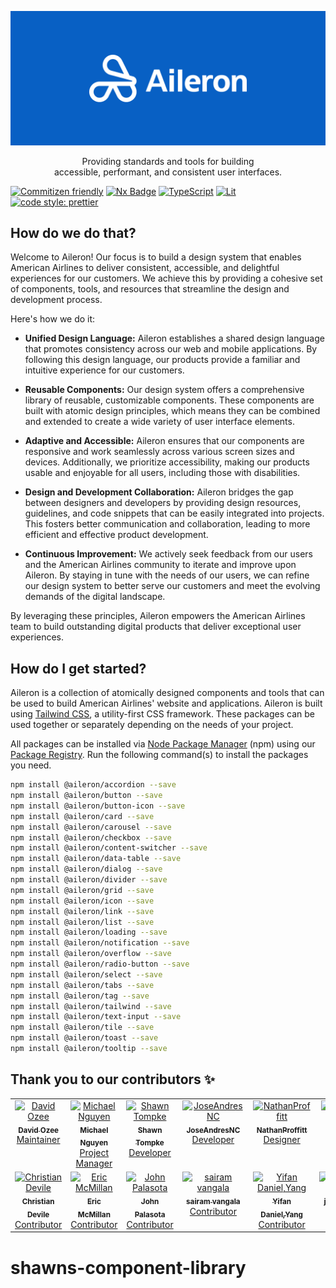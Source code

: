 <p align="center">
  <img src="./assets/aileron-repo-header.png" alt="" />
</p>

<p align="center">
  Providing standards and tools for building<br />
  accessible, performant, and consistent user interfaces.
</p>

[![Commitizen friendly](https://img.shields.io/badge/commitizen-friendly-brightgreen.svg)](http://commitizen.github.io/cz-cli/) [![Nx Badge](https://img.shields.io/badge/Nx-143055?logo=nx&logoColor=fff&style=flat)](https://nx.dev) [![TypeScript](https://badgen.net/badge/icon/typescript?icon=typescript&label)](https://typescriptlang.org) [![Lit](https://img.shields.io/badge/-Lit-324fff?logo=data:image/svg+xml;base64,PHN2ZyB4bWxucz0iaHR0cDovL3d3dy53My5vcmcvMjAwMC9zdmciIHZpZXdCb3g9IjAgMCAxNjAgMjAwIj4KICA8c3R5bGU+CiAgICBwYXRoIHsKICAgICAgIGZpbGw6ICMzMjRmZmY7CiAgICB9CiAgICBAbWVkaWEgKHByZWZlcnMtY29sb3Itc2NoZW1lOiBkYXJrKSB7CiAgICAgIHBhdGggewogICAgICAgIGZpbGw6ICNmZmY7CiAgICAgIH0KICAgIH0KICA8L3N0eWxlPgogIDxwYXRoIGQ9Ik04MCAwTDQwIDQwdjgwbDQwLTQwVjB6bTAgODB2ODBsNDAtNDBWNDBMODAgODB6bTQwIDQwdjgwbDQwLTQwVjgwbC00MCA0MHptLTgwIDBMMCA4MHY4MGw0MCA0MHYtODB6IiAvPgo8L3N2Zz4K&style=flat)](https://lit.dev) [![code style: prettier](https://img.shields.io/badge/code_style-prettier-ff69b4.svg?style=flat)](https://github.com/prettier/prettier)



## How do we do that?

Welcome to Aileron! Our focus is to build a design system that enables American Airlines to deliver consistent, accessible, and delightful experiences for our customers. We achieve this by providing a cohesive set of components, tools, and resources that streamline the design and development process.

Here's how we do it:

* **Unified Design Language:** Aileron establishes a shared design language that promotes consistency across our web and mobile applications. By following this design language, our products provide a familiar and intuitive experience for our customers.

* **Reusable Components:** Our design system offers a comprehensive library of reusable, customizable components. These components are built with atomic design principles, which means they can be combined and extended to create a wide variety of user interface elements.

* **Adaptive and Accessible:** Aileron ensures that our components are responsive and work seamlessly across various screen sizes and devices. Additionally, we prioritize accessibility, making our products usable and enjoyable for all users, including those with disabilities.

* **Design and Development Collaboration:** Aileron bridges the gap between designers and developers by providing design resources, guidelines, and code snippets that can be easily integrated into projects. This fosters better communication and collaboration, leading to more efficient and effective product development.

* **Continuous Improvement:** We actively seek feedback from our users and the American Airlines community to iterate and improve upon Aileron. By staying in tune with the needs of our users, we can refine our design system to better serve our customers and meet the evolving demands of the digital landscape.

By leveraging these principles, Aileron empowers the American Airlines team to build outstanding digital products that deliver exceptional user experiences.


## How do I get started?

Aileron is a collection of atomically designed components and tools that can be used to build American Airlines' website and applications. Aileron is built using [Tailwind CSS](https://tailwindcss.com/), a utility-first CSS framework. These packages can be used together or separately depending on the needs of your project.

All packages can be installed via [Node Package Manager](https://www.npmjs.com/) (npm) using our [Package Registry](https://packages.aa.com/ui/packages). Run the following command(s) to install the packages you need.
  ```sh
npm install @aileron/accordion --save
npm install @aileron/button --save
npm install @aileron/button-icon --save
npm install @aileron/card --save
npm install @aileron/carousel --save
npm install @aileron/checkbox --save
npm install @aileron/content-switcher --save
npm install @aileron/data-table --save
npm install @aileron/dialog --save
npm install @aileron/divider --save
npm install @aileron/grid --save
npm install @aileron/icon --save
npm install @aileron/link --save
npm install @aileron/list --save
npm install @aileron/loading --save
npm install @aileron/notification --save
npm install @aileron/overflow --save
npm install @aileron/radio-button --save
npm install @aileron/select --save
npm install @aileron/tabs --save
npm install @aileron/tag --save
npm install @aileron/tailwind --save
npm install @aileron/text-input --save
npm install @aileron/tile --save
npm install @aileron/toast --save
npm install @aileron/tooltip --save
```

## Thank you to our contributors ✨

<!-- ALL-CONTRIBUTORS-LIST:START - Do not remove or modify this section -->
<!-- prettier-ignore-start -->
<!-- markdownlint-disable -->
<table>
  <tbody>
    <tr>
      <td align="center" valign="top" width="14.28%"><a href="https://github.com/ozee"><img src="https://avatars.githubusercontent.com/u/926347?v=4?s=80" width="80px;" alt="David Ozee"/><br /><sub><b>David Ozee</b></sub></a><br /><a href="Maintainer" title="">Maintainer</a></td>
      <td align="center" valign="top" width="14.28%"><a href="https://github.com/michaelnguyenaa"><img src="https://avatars.githubusercontent.com/u/114621550?v=4?s=80" width="80px;" alt="Michael Nguyen"/><br /><sub><b>Michael Nguyen</b></sub></a><br /><a href="#projectManager-michaelnguyenaa" title="">Project Manager</a></td>
      <td align="center" valign="top" width="14.28%"><a href="https://github.com/stompkeAA"><img src="https://avatars.githubusercontent.com/u/106630646?v=4?s=80" width="80px;" alt="Shawn Tompke"/><br /><sub><b>Shawn Tompke</b></sub></a><br /><a href="Developer" title="">Developer</a></td>
      <td align="center" valign="top" width="14.28%"><a href="https://github.com/JoseAndresNC"><img src="https://avatars.githubusercontent.com/u/106626529?v=4?s=80" width="80px;" alt="JoseAndresNC"/><br /><sub><b>JoseAndresNC</b></sub></a><br /><a href="Developer" title="">Developer</a></td>
      <td align="center" valign="top" width="14.28%"><a href="https://github.com/NathanProffitt"><img src="https://avatars.githubusercontent.com/u/90354460?v=4?s=80" width="80px;" alt="NathanProffitt"/><br /><sub><b>NathanProffitt</b></sub></a><br /><a href="Designer" title="">Designer</a></td>
      <td align="center" valign="top" width="14.28%"><a href="https://github.com/Dixit2207"><img src="https://avatars.githubusercontent.com/u/83093789?v=4?s=80" width="80px;" alt="Pranshu Dixit"/><br /><sub><b>Pranshu Dixit</b></sub></a><br /><a href="Contributor" title="">Contributor</a></td>
      <td align="center" valign="top" width="14.28%"><a href="https://github.com/WigginsDamien"><img src="https://avatars.githubusercontent.com/u/31625833?v=4?s=80" width="80px;" alt="WigginsDamien"/><br /><sub><b>WigginsDamien</b></sub></a><br /><a href="Contributor" title="">Contributor</a></td>
    </tr>
    <tr>
      <td align="center" valign="top" width="14.28%"><a href="https://github.com/Christian77777"><img src="https://avatars.githubusercontent.com/u/5043481?v=4?s=80" width="80px;" alt="Christian Devile"/><br /><sub><b>Christian Devile</b></sub></a><br /><a href="Contributor" title="">Contributor</a></td>
      <td align="center" valign="top" width="14.28%"><a href="https://github.com/myamericanairlines"><img src="https://avatars.githubusercontent.com/u/79931328?v=4?s=80" width="80px;" alt="Eric McMillan"/><br /><sub><b>Eric McMillan</b></sub></a><br /><a href="Contributor" title="">Contributor</a></td>
      <td align="center" valign="top" width="14.28%"><a href="https://github.com/JohnPalasota"><img src="https://avatars.githubusercontent.com/u/55400336?v=4?s=80" width="80px;" alt="John Palasota"/><br /><sub><b>John Palasota</b></sub></a><br /><a href="Contributor" title="">Contributor</a></td>
      <td align="center" valign="top" width="14.28%"><a href="https://github.com/Sairamgoudvangala"><img src="https://avatars.githubusercontent.com/u/91633471?v=4?s=80" width="80px;" alt="sairam vangala"/><br /><sub><b>sairam vangala</b></sub></a><br /><a href="Contributor" title="">Contributor</a></td>
      <td align="center" valign="top" width="14.28%"><a href="https://github.com/Daniel5170"><img src="https://avatars.githubusercontent.com/u/95941576?v=4?s=80" width="80px;" alt="Yifan Daniel,Yang"/><br /><sub><b>Yifan Daniel,Yang</b></sub></a><br /><a href="Contributor" title="">Contributor</a></td>
      <td align="center" valign="top" width="14.28%"><a href="https://github.com/jamesmaddoxaa"><img src="https://avatars.githubusercontent.com/u/90354337?v=4?s=80" width="80px;" alt="jamesmaddoxaa"/><br /><sub><b>jamesmaddoxaa</b></sub></a><br /><a href="Contributor" title="">Contributor</a></td>
      <td align="center" valign="top" width="14.28%"><a href="https://github.com/RafaelEspino"><img src="https://avatars.githubusercontent.com/u/101594802?v=4?s=80" width="80px;" alt="RafaelEspino"/><br /><sub><b>RafaelEspino</b></sub></a><br /><a href="Contributor" title="">Contributor</a></td>
    </tr>
  </tbody>
</table>

<!-- markdownlint-restore -->
<!-- prettier-ignore-end -->

<!-- ALL-CONTRIBUTORS-LIST:END -->
# shawns-component-library
